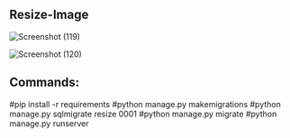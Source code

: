 ﻿## Resize-Image
 
![Screenshot (119)](https://user-images.githubusercontent.com/54932235/115500754-9512ea80-a28f-11eb-970d-c35909339af2.png)

![Screenshot (120)](https://user-images.githubusercontent.com/54932235/115500856-c25f9880-a28f-11eb-9cea-cfa6433a1dd2.png)

## Commands:

#pip install -r requirements
#python manage.py makemigrations
#python manage.py sqlmigrate resize 0001
#python manage.py migrate
#python manage.py runserver

